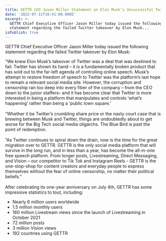 ```yaml
---
title: GETTR CEO Jason Miller Statement on Elon Musk’s Unsuccessful Twitter Deal
date: '2022-07-11T16:41:00.000Z'
excerpt: >-
  GETTR Chief Executive Officer Jason Miller today issued the following
  statement regarding the failed Twitter takeover by Elon Musk...
isPublish: true
---
```


GETTR Chief Executive Officer Jason Miller today issued the following statement regarding the failed Twitter takeover by Elon Musk:  
  
“We knew Elon Musk’s takeover of Twitter was a deal that was destined to fail. Twitter has shown its hand – it is a fundamentally broken product that has sold out to the far-left agenda of controlling online speech. Musk’s attempt to restore freedom of speech to Twitter was the platform’s last hope to remain a relevant social media site. However, the corruption and censorship ran too deep into every fiber of the company – from the CEO down to the junior staffers– and it has become clear that Twitter is more interested in being a platform that manipulates and controls ‘what’s happening’ rather than being a ‘public town square.’  
   
“Whether it be Twitter’s crumbling share price or the nasty court case that is brewing between Musk and Twitter, things are undoubtedly about to get worse for the Big Tech social media oligarchs. The Blue Bird is past the point of redemption.  
   
“As Twitter continues to spiral down the drain, now is the time for the great migration over to GETTR. GETTR is the only social media platform that will survive in the long run, and in less than a year, has become the all-in-one free speech platform. From longer posts, Livestreaming, Direct Messaging, and Vision – our competitor to Tik Tok and Instagram Reels - GETTR is the one-stop-shop for content creators and everyday people to express themselves without the fear of online censorship, no matter their political beliefs.”  
   
After celebrating its one-year anniversary on July 4th, GETTR has some impressive statistics to tout, including:

* Nearly 6 million users worldwide
* 1.5 million monthly users
* 160 million Livestream views since the launch of Livestreaming in October 2021
* 72 million posts
* 3 million Vision views
* 192 countries using GETTR
